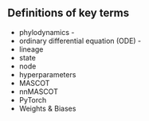 ## Definitions of key terms
* phylodynamics -
* ordinary differential equation (ODE) -
* lineage
* state
* node
* hyperparameters
* MASCOT
* nnMASCOT
* PyTorch
* Weights & Biases
